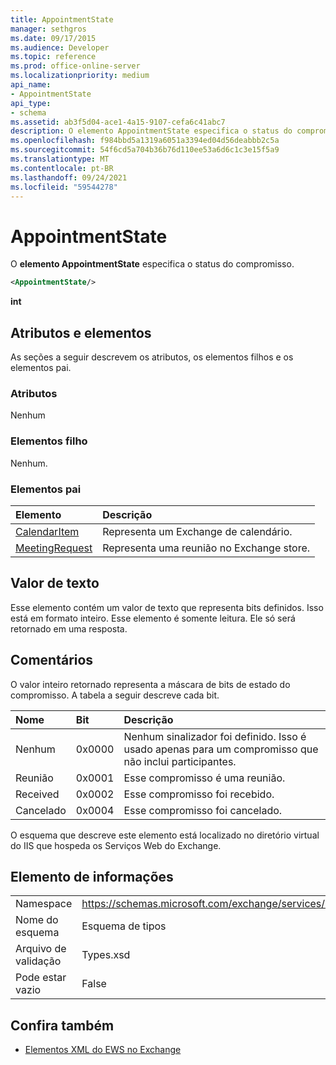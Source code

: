 ```yaml
---
title: AppointmentState
manager: sethgros
ms.date: 09/17/2015
ms.audience: Developer
ms.topic: reference
ms.prod: office-online-server
ms.localizationpriority: medium
api_name:
- AppointmentState
api_type:
- schema
ms.assetid: ab3f5d04-ace1-4a15-9107-cefa6c41abc7
description: O elemento AppointmentState especifica o status do compromisso.
ms.openlocfilehash: f984bbd5a1319a6051a3394ed04d56deabbb2c5a
ms.sourcegitcommit: 54f6cd5a704b36b76d110ee53a6d6c1c3e15f5a9
ms.translationtype: MT
ms.contentlocale: pt-BR
ms.lasthandoff: 09/24/2021
ms.locfileid: "59544278"
---
```

# <a name="appointmentstate"></a>AppointmentState

O **elemento AppointmentState** especifica o status do compromisso. 
  
```XML
<AppointmentState/>
```

 **int**
## <a name="attributes-and-elements"></a>Atributos e elementos

As seções a seguir descrevem os atributos, os elementos filhos e os elementos pai.
  
### <a name="attributes"></a>Atributos

Nenhum
  
### <a name="child-elements"></a>Elementos filho

Nenhum.
  
### <a name="parent-elements"></a>Elementos pai

|**Elemento**|**Descrição**|
|:-----|:-----|
|[CalendarItem](calendaritem.md) <br/> |Representa um Exchange de calendário.  <br/> |
|[MeetingRequest](meetingrequest.md) <br/> |Representa uma reunião no Exchange store.  <br/> |
   
## <a name="text-value"></a>Valor de texto

Esse elemento contém um valor de texto que representa bits definidos. Isso está em formato inteiro. Esse elemento é somente leitura. Ele só será retornado em uma resposta.
  
## <a name="remarks"></a>Comentários

O valor inteiro retornado representa a máscara de bits de estado do compromisso. A tabela a seguir descreve cada bit.
  
|**Nome**|**Bit**|**Descrição**|
|:-----|:-----|:-----|
|Nenhum  <br/> |0x0000  <br/> |Nenhum sinalizador foi definido. Isso é usado apenas para um compromisso que não inclui participantes.  <br/> |
|Reunião  <br/> |0x0001  <br/> |Esse compromisso é uma reunião.  <br/> |
|Received  <br/> |0x0002  <br/> |Esse compromisso foi recebido.  <br/> |
|Cancelado  <br/> |0x0004  <br/> |Esse compromisso foi cancelado.  <br/> |
   
O esquema que descreve este elemento está localizado no diretório virtual do IIS que hospeda os Serviços Web do Exchange.
  
## <a name="element-information"></a>Elemento de informações

|||
|:-----|:-----|
|Namespace  <br/> |https://schemas.microsoft.com/exchange/services/2006/types  <br/> |
|Nome do esquema  <br/> |Esquema de tipos  <br/> |
|Arquivo de validação  <br/> |Types.xsd  <br/> |
|Pode estar vazio  <br/> |False  <br/> |
   
## <a name="see-also"></a>Confira também

- [Elementos XML do EWS no Exchange](ews-xml-elements-in-exchange.md)

